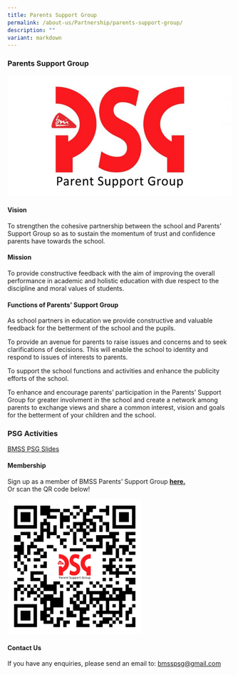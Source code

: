 ```yaml
---
title: Parents Support Group
permalink: /about-us/Partnership/parents-support-group/
description: ""
variant: markdown
---
```

### Parents Support Group

<img src="/images/psg4.png" style="width:60">  


#### Vision

To strengthen the cohesive partnership between the school and Parents’ Support Group so as to sustain the momentum of trust and confidence parents have towards the school.

#### Mission

To provide constructive feedback with the aim of improving the overall performance in academic and holistic education with due respect to the discipline and moral values of students.

#### Functions of Parents’ Support Group

As school partners in education we provide constructive and valuable feedback for the betterment of the school and the pupils.

To provide an avenue for parents to raise issues and concerns and to seek clarifications of decisions. This will enable the school to identity and respond to issues of interests to parents.

To support the school functions and activities and enhance the publicity efforts of the school.

To enhance and encourage parents’ participation in the Parents’ Support Group for greater involvment in the school and create a network among parents to exchange views and share a common interest, vision and goals for the betterment of your children and the school.

### PSG Activities

[BMSS PSG Slides](/files/psg.pdf)

#### Membership

Sign up as a member of BMSS Parents’ Support Group&nbsp;[**here.**](https://go.gov.sg/bmpsgregistration)  
Or scan the QR code below!

<img src="/images/psg3.png" style="width:60%">

#### Contact Us

If you have any enquiries, please send an email to:&nbsp;[bmsspsg@gmail.com](mailto:bmsspsg@gmail.com)